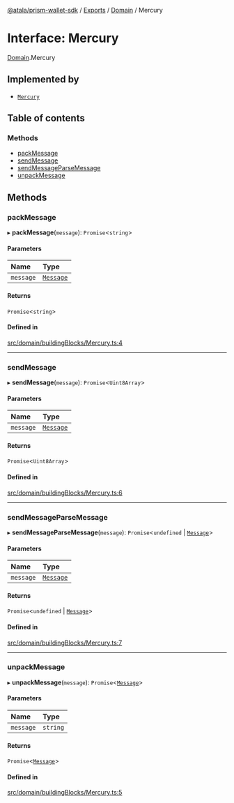 [@atala/prism-wallet-sdk](../README.md) / [Exports](../modules.md) / [Domain](../modules/Domain.md) / Mercury

# Interface: Mercury

[Domain](../modules/Domain.md).Mercury

## Implemented by

- [`Mercury`](../classes/Mercury.md)

## Table of contents

### Methods

- [packMessage](Domain.Mercury.md#packmessage)
- [sendMessage](Domain.Mercury.md#sendmessage)
- [sendMessageParseMessage](Domain.Mercury.md#sendmessageparsemessage)
- [unpackMessage](Domain.Mercury.md#unpackmessage)

## Methods

### packMessage

▸ **packMessage**(`message`): `Promise`\<`string`\>

#### Parameters

| Name | Type |
| :------ | :------ |
| `message` | [`Message`](../classes/Domain.Message-1.md) |

#### Returns

`Promise`\<`string`\>

#### Defined in

[src/domain/buildingBlocks/Mercury.ts:4](https://github.com/hyperledger/identus-edge-agent-sdk-ts/blob/382b1c7b46001b3d4171eaa2010aa8f9482d27e8/src/domain/buildingBlocks/Mercury.ts#L4)

___

### sendMessage

▸ **sendMessage**(`message`): `Promise`\<`Uint8Array`\>

#### Parameters

| Name | Type |
| :------ | :------ |
| `message` | [`Message`](../classes/Domain.Message-1.md) |

#### Returns

`Promise`\<`Uint8Array`\>

#### Defined in

[src/domain/buildingBlocks/Mercury.ts:6](https://github.com/hyperledger/identus-edge-agent-sdk-ts/blob/382b1c7b46001b3d4171eaa2010aa8f9482d27e8/src/domain/buildingBlocks/Mercury.ts#L6)

___

### sendMessageParseMessage

▸ **sendMessageParseMessage**(`message`): `Promise`\<`undefined` \| [`Message`](../classes/Domain.Message-1.md)\>

#### Parameters

| Name | Type |
| :------ | :------ |
| `message` | [`Message`](../classes/Domain.Message-1.md) |

#### Returns

`Promise`\<`undefined` \| [`Message`](../classes/Domain.Message-1.md)\>

#### Defined in

[src/domain/buildingBlocks/Mercury.ts:7](https://github.com/hyperledger/identus-edge-agent-sdk-ts/blob/382b1c7b46001b3d4171eaa2010aa8f9482d27e8/src/domain/buildingBlocks/Mercury.ts#L7)

___

### unpackMessage

▸ **unpackMessage**(`message`): `Promise`\<[`Message`](../classes/Domain.Message-1.md)\>

#### Parameters

| Name | Type |
| :------ | :------ |
| `message` | `string` |

#### Returns

`Promise`\<[`Message`](../classes/Domain.Message-1.md)\>

#### Defined in

[src/domain/buildingBlocks/Mercury.ts:5](https://github.com/hyperledger/identus-edge-agent-sdk-ts/blob/382b1c7b46001b3d4171eaa2010aa8f9482d27e8/src/domain/buildingBlocks/Mercury.ts#L5)
